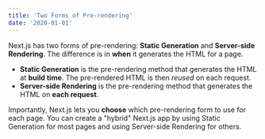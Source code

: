 ```yaml
---
title: 'Two Forms of Pre-rendering'
date: '2020-01-01'
---
```


Next.js has two forms of pre-rendering: **Static Generation** and **Server-side Rendering**. The difference is in **when** it generates the
HTML for a page.

- **Static Generation** is the pre-rendering method that generates the HTML at **build time**. The pre-rendered HTML is then _reused_ on
  each request.
- **Server-side Rendering** is the pre-rendering method that generates the HTML on **each request**.

Importantly, Next.js lets you **choose** which pre-rendering form to use for each page. You can create a "hybrid" Next.js app by using
Static Generation for most pages and using Server-side Rendering for others.
